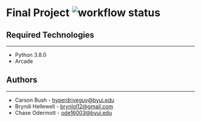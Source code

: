 # Final Project ![workflow status](https://github.com/hyperdriveguy/final-project/actions/workflows/pylint.yml/badge.svg)

## Required Technologies
---
* Python 3.8.0
* Arcade

## Authors
---
* Carson Bush - hyperdriveguy@byui.edu
* Bryndi Hellewell - brynlol12@gmail.com
* Chase Odermott - ode16003@byui.edu